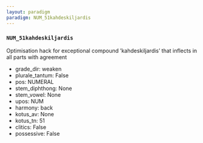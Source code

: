 ```yaml
---
layout: paradigm
paradigm: NUM_51kahdeskiljardis
---
```

### ` NUM_51kahdeskiljardis `

Optimisation hack for exceptional compound ’kahdeskiljardis’ that inflects in all parts with agreement
* grade_dir: weaken
* plurale_tantum: False
* pos: NUMERAL
* stem_diphthong: None
* stem_vowel: None
* upos: NUM
* harmony: back
* kotus_av: None
* kotus_tn: 51
* clitics: False
* possessive: False
